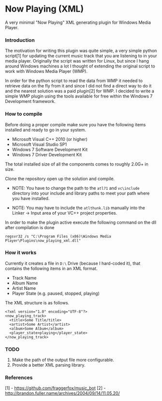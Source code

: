 # Now Playing (XML)

A very minimal "Now Playing" XML generating plugin for Windows Media Player.

### Introduction

The motivation for writing this plugin was quite simple, a very simple
python script[1] for updating the current music track that you are
listening to in your media player. Originally the script was written
for Linux, but since I hang around Windows machines a lot I thought of
extending the original script to work with Windows Media Player (WMP).

In order for the python script to read the data from WMP it needed to
retrieve data on the fly from it and since I did not find a direct way
to do it and the nearest solution was a paid plugin[2] for WMP. I
decided to write a simple WMP plugin using the tools available for
free within the Windows 7 Development framework.

### How to compile 

Before doing a proper compile make sure you have the following items
installed and ready to go in your system.

* Microsoft Visual C++ 2010 (or higher)
* Microsoft Visual Studio SP1
* Windows 7 Software Development Kit
* Windows 7 Driver Development Kit

The total installed size of all the components comes to roughly 2.0G+
in size.

Clone the repository open up the solution and compile.

- NOTE: You have to change the path to the ``` atl71 ``` and ```
  vc\include ``` directory into your include and library paths to meet
  your path where you have installed.

- NOTE: You may have to include the ``` atlthunk.lib ``` manually into
  the Linker -> Input area of your VC++ project properties.


In order to make the plugin active execute the following command on
the dll after compilation is done

``` regsvr32 /s "C:\Program Files (x86)\Windows Media Player\Plugins\now_playing_xml.dll" ```

### How it works

Currently it creates a file in ``` D:\ ``` Drive (because I hard-coded it), that
contains the following items in an XML format.

* Track Name
* Album Name
* Artist Name
* Player State (e.g. paused, stopped, playing)

The XML structure is as follows.

```
<?xml version="1.0" encoding="UTF-8"?>
<now_playing_track>
  <title>Some Title/title>
  <artist>Some Artist</artist>
  <album>Some Album</album>
  <player_state>playing</player_state>
</now_playing_track>
```

### TODO

1. Make the path of the output file more configurable.
2. Provide a better XML parsing library.

### References

[1] - https://github.com/fraggerfox/music_bot
[2] - http://brandon.fuller.name/archives/2004/09/14/11.05.20/